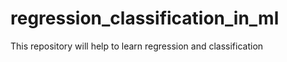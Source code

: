# regression_classification_in_ml
This repository will help to learn regression and classification 
